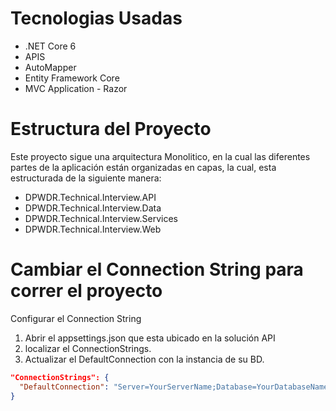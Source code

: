 # Tecnologias Usadas

- .NET Core 6 
- APIS
- AutoMapper
- Entity Framework Core
-  MVC Application - Razor

# Estructura del Proyecto

Este proyecto sigue una arquitectura Monolitico, en la cual las diferentes partes de la aplicación están organizadas en capas, la cual, esta estructurada de la siguiente manera:

- DPWDR.Technical.Interview.API
- DPWDR.Technical.Interview.Data
- DPWDR.Technical.Interview.Services
- DPWDR.Technical.Interview.Web


# Cambiar el Connection String para correr el proyecto

 Configurar el Connection String

1. Abrir el appsettings.json que esta ubicado en la solución API
2. localizar  el  ConnectionStrings.
3. Actualizar el  DefaultConnection  con la instancia de su BD.

```json
"ConnectionStrings": {
  "DefaultConnection": "Server=YourServerName;Database=YourDatabaseName;User Id=YourUsername;Password=YourPassword;"
}

```
